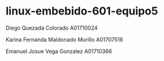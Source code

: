 # linux-embebido-601-equipo5
Diego Quezada Colorado A01710024

Karina Fernanda Maldonado Murillo A01707516

Emanuel Josue Vega Gonzalez A01710366

